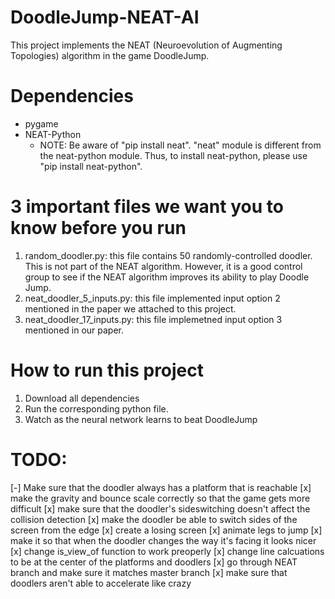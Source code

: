 # DoodleJump-NEAT-AI
This project implements the NEAT (Neuroevolution of Augmenting Topologies) algorithm in the game DoodleJump.

# Dependencies
- pygame
- NEAT-Python
    - NOTE: Be aware of "pip install neat". "neat" module is different from the neat-python module. Thus, to install neat-python, please use "pip install neat-python".

# 3 important files we want you to know before you run
1. random_doodler.py: this file contains 50 randomly-controlled doodler. This is not part of the NEAT algorithm. However, it is a good control group to see if the NEAT algorithm improves its ability to play Doodle Jump.
2. neat_doodler_5_inputs.py: this file implemented input option 2 mentioned in the paper we attached to this project.
3. neat_doodler_17_inputs.py: this file implemetned input option 3 mentioned in our paper.

# How to run this project
1. Download all dependencies
2. Run the corresponding python file.
3. Watch as the neural network learns to beat DoodleJump

# TODO:

[-] Make sure that the doodler always has a platform that is reachable
[x] make the gravity and bounce scale correctly so that the game gets more difficult
[x] make sure that the doodler's sideswitching doesn't affect the collision detection
[x] make the doodler be able to switch sides of the screen from the edge
[x] create a losing screen
[x] animate legs to jump
[x] make it so that when the doodler changes the way it's facing it looks nicer
[x] change is_view_of function to work preoperly
[x] change line calcuations to be at the center of the platforms and doodlers
[x] go through NEAT branch and make sure it matches master branch
[x] make sure that doodlers aren't able to accelerate like crazy
